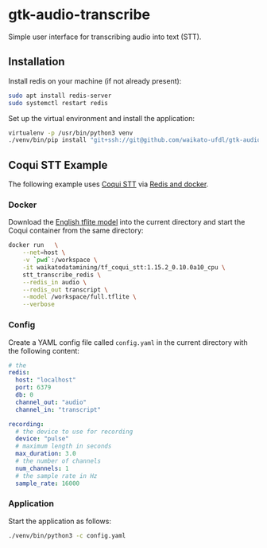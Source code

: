 # gtk-audio-transcribe
Simple user interface for transcribing audio into text (STT).

## Installation

Install redis on your machine (if not already present):

```bash
sudo apt install redis-server
sudo systemctl restart redis
```

Set up the virtual environment and install the application:

```bash
virtualenv -p /usr/bin/python3 venv
./venv/bin/pip install "git+ssh://git@github.com/waikato-ufdl/gtk-audio-transcribe.git"
```

## Coqui STT Example

The following example uses [Coqui STT](https://github.com/coqui-ai/STT) via 
[Redis and docker](https://github.com/waikato-datamining/tensorflow/tree/master/coqui/stt).

### Docker

Download the [English tflite model](https://github.com/waikato-ufdl/gtk-audio-transcribe/releases/download/v1.3.0/full.tflite) 
into the current directory and start the Coqui container from the same directory: 

```bash
docker run   \
    --net=host \
    -v `pwd`:/workspace \
    -it waikatodatamining/tf_coqui_stt:1.15.2_0.10.0a10_cpu \
    stt_transcribe_redis \
    --redis_in audio \
    --redis_out transcript \
    --model /workspace/full.tflite \
    --verbose
```

### Config

Create a YAML config file called `config.yaml` in the current directory with the following content:

```yaml
# the 
redis:
  host: "localhost"
  port: 6379
  db: 0
  channel_out: "audio"
  channel_in: "transcript"

recording:
  # the device to use for recording
  device: "pulse"
  # maximum length in seconds
  max_duration: 3.0
  # the number of channels
  num_channels: 1
  # the sample rate in Hz
  sample_rate: 16000
```

### Application

Start the application as follows:

```bash
./venv/bin/python3 -c config.yaml
```
